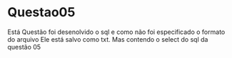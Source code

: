 # Questao05

Está Questão foi desenolvido o sql e como não foi especificado o formato do arquivo
Ele está salvo como txt. Mas contendo o select do sql da questão 05
